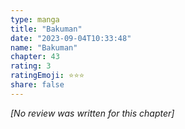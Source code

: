 ```yaml
---
type: manga
title: "Bakuman"
date: "2023-09-04T10:33:48"
name: "Bakuman"
chapter: 43
rating: 3
ratingEmoji: ⭐️⭐️⭐️
share: false
---
```


*[No review was written for this chapter]*
